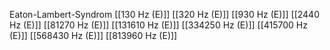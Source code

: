 Eaton-Lambert-Syndrom
[[130 Hz (E)]]
[[320 Hz (E)]]
[[930 Hz (E)]]
[[2440 Hz (E)]]
[[81270 Hz (E)]]
[[131610 Hz (E)]]
[[334250 Hz (E)]]
[[415700 Hz (E)]]
[[568430 Hz (E)]]
[[813960 Hz (E)]]
